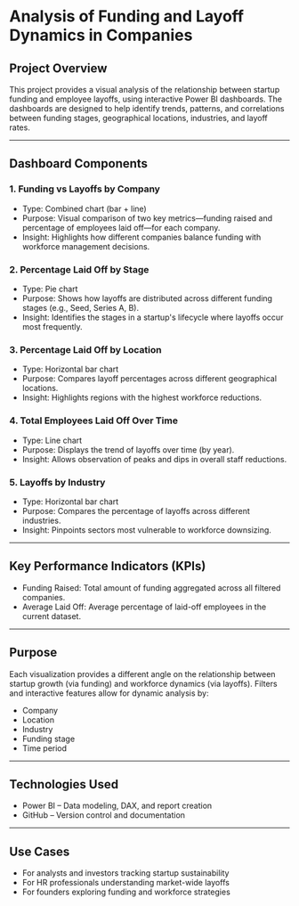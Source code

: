 # Analysis of Funding and Layoff Dynamics in Companies

## Project Overview

This project provides a visual analysis of the relationship between startup funding and employee layoffs, using interactive Power BI dashboards. The dashboards are designed to help identify trends, patterns, and correlations between funding stages, geographical locations, industries, and layoff rates.

---

## Dashboard Components

### 1. Funding vs Layoffs by Company
- Type: Combined chart (bar + line)
- Purpose: Visual comparison of two key metrics—funding raised and percentage of employees laid off—for each company.
- Insight: Highlights how different companies balance funding with workforce management decisions.

### 2. Percentage Laid Off by Stage
- Type: Pie chart
- Purpose: Shows how layoffs are distributed across different funding stages (e.g., Seed, Series A, B).
- Insight: Identifies the stages in a startup's lifecycle where layoffs occur most frequently.

### 3. Percentage Laid Off by Location
- Type: Horizontal bar chart
- Purpose: Compares layoff percentages across different geographical locations.
- Insight: Highlights regions with the highest workforce reductions.

### 4. Total Employees Laid Off Over Time
- Type: Line chart
- Purpose: Displays the trend of layoffs over time (by year).
- Insight: Allows observation of peaks and dips in overall staff reductions.

### 5. Layoffs by Industry
- Type: Horizontal bar chart
- Purpose: Compares the percentage of layoffs across different industries.
- Insight: Pinpoints sectors most vulnerable to workforce downsizing.

---

## Key Performance Indicators (KPIs)

- Funding Raised: Total amount of funding aggregated across all filtered companies.
- Average Laid Off: Average percentage of laid-off employees in the current dataset.

---

## Purpose

Each visualization provides a different angle on the relationship between startup growth (via funding) and workforce dynamics (via layoffs). Filters and interactive features allow for dynamic analysis by:

- Company  
- Location  
- Industry  
- Funding stage  
- Time period  

---

## Technologies Used

- Power BI – Data modeling, DAX, and report creation  
- GitHub – Version control and documentation

---

## Use Cases

- For analysts and investors tracking startup sustainability  
- For HR professionals understanding market-wide layoffs  
- For founders exploring funding and workforce strategies
